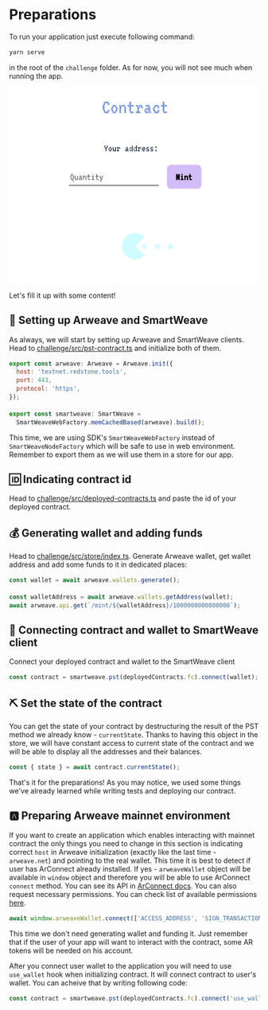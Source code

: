 # Preparations

To run your application just execute following command:

```bash
yarn serve
```

in the root of the `challenge` folder. As for now, you will not see much when running the app.

![PST-screen-app-before](./assets/screen-app-before.png)

Let's fill it up with some content!

## 🗼 Setting up Arweave and SmartWeave

As always, we will start by setting up Arweave and SmartWeave clients. Head to [challenge/src/pst-contract.ts](https://github.com/redstone-finance/redstone-academy/blob/main/redstone-academy-pst/challenge/src/pst-contract.ts) and initialize both of them.

```js
export const arweave: Arweave = Arweave.init({
  host: 'testnet.redstone.tools',
  port: 443,
  protocol: 'https',
});

export const smartweave: SmartWeave =
  SmartWeaveWebFactory.memCachedBased(arweave).build();
```

This time, we are using SDK's `SmartWeaveWebFactory` instead of `SmartWeaveNodeFactory` which will be safe to use in web environment.
Remember to export them as we will use them in a store for our app.

## 🆔 Indicating contract id

Head to [challenge/src/deployed-contracts.ts](https://github.com/redstone-finance/redstone-academy/blob/main/redstone-academy-pst/challenge/src/deployed-contracts.ts) and paste the id of your deployed contract.

## 💰 Generating wallet and adding funds

Head to [challenge/src/store/index.ts](https://github.com/redstone-finance/redstone-academy/blob/main/redstone-academy-pst/challenge/src/store/index.ts). Generate Arweave wallet, get wallet address and add some funds to it in dedicated places:

```js
const wallet = await arweave.wallets.generate();

const walletAddress = await arweave.wallets.getAddress(wallet);
await arweave.api.get(`/mint/${walletAddress}/1000000000000000`);
```

## 🔌 Connecting contract and wallet to SmartWeave client

Connect your deployed contract and wallet to the SmartWeave client

```js
const contract = smartweave.pst(deployedContracts.fc).connect(wallet);
```

## ⛏️ Set the state of the contract

You can get the state of your contract by destructuring the result of the PST method we already know - `currentState`. Thanks to having this object in the store, we will have constant access to current state of the contract and we will be able to display all the addresses and their balances.

```js
const { state } = await contract.currentState();
```

That's it for the preparations! As you may notice, we used some things we've already learned while writing tests and deploying our contract.

## 🅰️ Preparing Arweave mainnet environment

If you want to create an application which enables interacting with mainnet contract the only things you need to change in this section is indicating correct `host` in Arweave initialization (exactly like the last time - `arweave.net`) and pointing to the real wallet. This time it is best to detect if user has ArConnect already installed. If yes - `arweaveWallet` object will be available in `window` object and therefore you will be able to use ArConnect `connect` method. You can see its API in [ArConnect docs](https://docs.th8ta.org/arconnect/functions). You can also request necessary permissions. You can check list of available permissions [here](https://docs.th8ta.org/arconnect/permissions).

```js
await window.arweaveWallet.connect(['ACCESS_ADDRESS', 'SIGN_TRANSACTION']);
```

This time we don't need generating wallet and funding it. Just remember that if the user of your app will want to interact with the contract, some AR tokens will be needed on his account.

After you connect user wallet to the application you will need to use `use_wallet` hook when initializing contract. It will connect contract to user's wallet. You can acheive that by writing following code:

```js
const contract = smartweave.pst(deployedContracts.fc).connect('use_wallet`);
```
